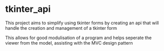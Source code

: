  # tkinter_api
 
 This project aims to simplify using tkinter forms by creating an api that will handle the creation and management of a tkinter form
 
 This allows for good modulisation of a program and helps seperate the viewer from the model, assisting with the MVC design pattern
